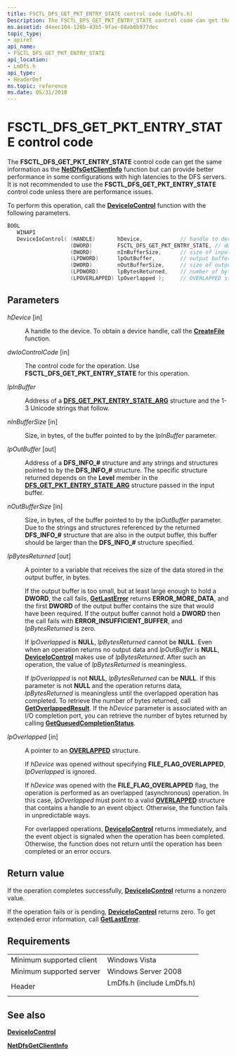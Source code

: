 ```yaml
---
title: FSCTL_DFS_GET_PKT_ENTRY_STATE control code (LmDfs.h)
Description: The FSCTL_DFS_GET_PKT_ENTRY_STATE control code can get the same information as the NetDfsGetClientInfo function but can provide better performance in some configurations with high latencies to the DFS servers.
ms.assetid: d4eec104-128b-43b5-9fae-08ab0b977dec
topic_type:
- apiref
api_name:
- FSCTL_DFS_GET_PKT_ENTRY_STATE
api_location:
- LmDfs.h
api_type:
- HeaderDef
ms.topic: reference
ms.date: 05/31/2018
---
```


# FSCTL_DFS_GET_PKT_ENTRY_STATE control code

The **FSCTL_DFS_GET_PKT_ENTRY_STATE** control code can get the same information as the [**NetDfsGetClientInfo**](/windows/desktop/api/lmdfs/nf-lmdfs-netdfsgetclientinfo) function but can provide better performance in some configurations with high latencies to the DFS servers. It is not recommended to use the **FSCTL_DFS_GET_PKT_ENTRY_STATE** control code unless there are performance issues.

To perform this operation, call the [**DeviceIoControl**](https://docs.microsoft.com/windows/desktop/api/ioapiset/nf-ioapiset-deviceiocontrol) function with the following parameters.

```C++
BOOL 
   WINAPI 
   DeviceIoControl( (HANDLE)       hDevice,            // handle to device
                    (DWORD)        FSCTL_DFS_GET_PKT_ENTRY_STATE, // dwIoControlCode(LPDWORD)      lpInBuffer,         // input buffer
                    (DWORD)        nInBufferSize,      // size of input buffer
                    (LPDWORD)      lpOutBuffer,        // output buffer
                    (DWORD)        nOutBufferSize,     // size of output buffer
                    (LPDWORD)      lpBytesReturned,    // number of bytes returned
                    (LPOVERLAPPED) lpOverlapped );     // OVERLAPPED structure
```

## Parameters

<dl> <dt>

*hDevice* [in]
</dt> <dd>

A handle to the device. To obtain a device handle, call the [**CreateFile**](https://docs.microsoft.com/windows/desktop/api/fileapi/nf-fileapi-createfilea) function.

</dd> <dt>

*dwIoControlCode* [in]
</dt> <dd>

The control code for the operation. Use **FSCTL_DFS_GET_PKT_ENTRY_STATE** for this operation.

</dd> <dt>

*lpInBuffer* 
</dt> <dd>

Address of a [**DFS_GET_PKT_ENTRY_STATE_ARG**](/windows/win32/api/lmdfs/ns-lmdfs-dfs_get_pkt_entry_state_arg) structure and the 1-3 Unicode strings that follow.

</dd> <dt>

*nInBufferSize* [in]
</dt> <dd>

Size, in bytes, of the buffer pointed to by the *lpInBuffer* parameter.

</dd> <dt>

*lpOutBuffer* [out]
</dt> <dd>

Address of a **DFS_INFO_\#** structure and any strings and structures pointed to by the **DFS_INFO_\#** structure. The specific structure returned depends on the **Level** member in the [**DFS_GET_PKT_ENTRY_STATE_ARG**](/windows/win32/api/lmdfs/ns-lmdfs-dfs_get_pkt_entry_state_arg) structure passed in the input buffer.

</dd> <dt>

*nOutBufferSize* [in]
</dt> <dd>

Size, in bytes, of the buffer pointed to by the *lpOutBuffer* parameter. Due to the strings and structures referenced by the returned **DFS_INFO_\#** structure that are also in the output buffer, this buffer should be larger than the **DFS_INFO_\#** structure specified.

</dd> <dt>

*lpBytesReturned* [out]
</dt> <dd>

A pointer to a variable that receives the size of the data stored in the output buffer, in bytes.

If the output buffer is too small, but at least large enough to hold a **DWORD**, the call fails, [**GetLastError**](https://msdn.microsoft.com/library/windows/desktop/ms679360(v=vs.85).aspx) returns **ERROR_MORE_DATA**, and the first **DWORD** of the output buffer contains the size that would have been required. If the output buffer cannot hold a **DWORD** then the call fails with **ERROR_INSUFFICIENT_BUFFER**, and *lpBytesReturned* is zero.

If *lpOverlapped* is **NULL**, *lpBytesReturned* cannot be **NULL**. Even when an operation returns no output data and *lpOutBuffer* is **NULL**, [**DeviceIoControl**](https://docs.microsoft.com/windows/desktop/api/ioapiset/nf-ioapiset-deviceiocontrol) makes use of *lpBytesReturned*. After such an operation, the value of *lpBytesReturned* is meaningless.

If *lpOverlapped* is not **NULL**, *lpBytesReturned* can be **NULL**. If this parameter is not **NULL** and the operation returns data, *lpBytesReturned* is meaningless until the overlapped operation has completed. To retrieve the number of bytes returned, call [**GetOverlappedResult**](https://docs.microsoft.com/windows/desktop/api/ioapiset/nf-ioapiset-getoverlappedresult). If the *hDevice* parameter is associated with an I/O completion port, you can retrieve the number of bytes returned by calling [**GetQueuedCompletionStatus**](https://msdn.microsoft.com/library/windows/desktop/aa364986(v=vs.85).aspx).

</dd> <dt>

*lpOverlapped* [in]
</dt> <dd>

A pointer to an [**OVERLAPPED**](base.overlapped_str.md) structure.

If *hDevice* was opened without specifying **FILE_FLAG_OVERLAPPED**, *lpOverlapped* is ignored.

If *hDevice* was opened with the **FILE_FLAG_OVERLAPPED** flag, the operation is performed as an overlapped (asynchronous) operation. In this case, *lpOverlapped* must point to a valid [**OVERLAPPED**](https://docs.microsoft.com/windows/desktop/api/minwinbase/ns-minwinbase-overlapped) structure that contains a handle to an event object. Otherwise, the function fails in unpredictable ways.

For overlapped operations, [**DeviceIoControl**](base.deviceiocontrol.md) returns immediately, and the event object is signaled when the operation has been completed. Otherwise, the function does not return until the operation has been completed or an error occurs.

</dd> </dl>

## Return value

If the operation completes successfully, [**DeviceIoControl**](https://docs.microsoft.com/windows/desktop/api/ioapiset/nf-ioapiset-deviceiocontrol) returns a nonzero value.

If the operation fails or is pending, [**DeviceIoControl**](https://docs.microsoft.com/windows/desktop/api/ioapiset/nf-ioapiset-deviceiocontrol) returns zero. To get extended error information, call [**GetLastError**](https://msdn.microsoft.com/library/windows/desktop/ms679360(v=vs.85).aspx).

## Requirements

|                                     |                                                                                                      |
|-------------------------------------|------------------------------------------------------------------------------------------------------|
| Minimum supported client<br/> | Windows Vista<br/>                                                                             |
| Minimum supported server<br/> | Windows Server 2008<br/>                                                                       |
| Header<br/>                   | <dl> <dt>LmDfs.h (include LmDfs.h)</dt> </dl> |

## See also

<dl> <dt>

[**DeviceIoControl**](https://docs.microsoft.com/windows/desktop/api/ioapiset/nf-ioapiset-deviceiocontrol)
</dt> <dt>

[**NetDfsGetClientInfo**]((/windows/desktop/api/lmdfs/nf-lmdfs-netdfsgetclientinfo))
</dt> </dl>
